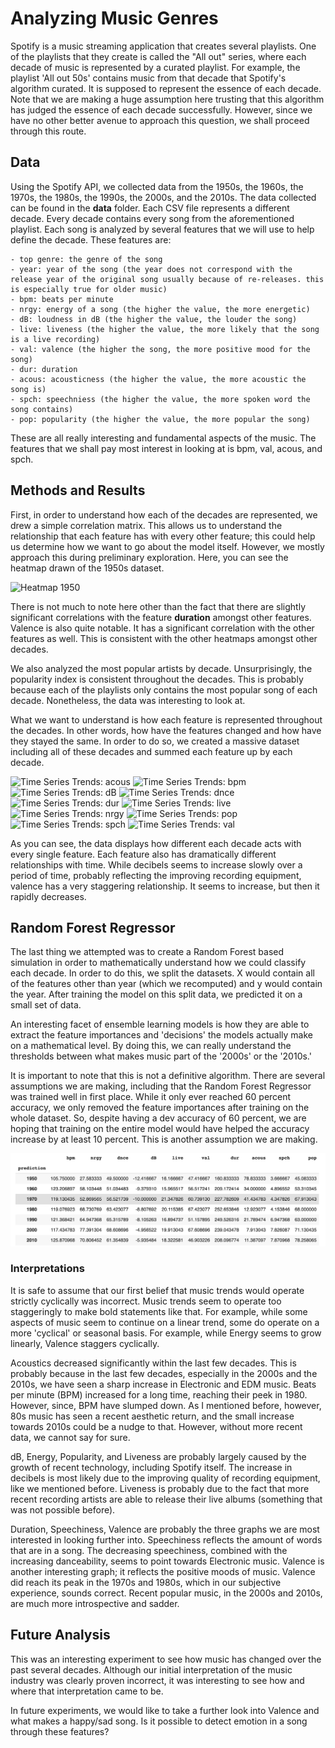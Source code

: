 # Analyzing Music Genres

Spotify is a music streaming application that creates several playlists. One of the playlists that they create is called the "All out" series, where each decade of music is represented by a curated playlist. For example, the playlist 'All out 50s' contains music from that decade that Spotify's algorithm curated. It is supposed to represent the essence of each decade. Note that we are making a huge assumption here trusting that this algorithm has judged the essence of each decade successfully. However, since we have no other better avenue to approach this question, we shall proceed through this route.

## Data
Using the Spotify API, we collected data from the 1950s, the 1960s, the 1970s, the 1980s, the 1990s, the 2000s, and the 2010s. The data collected can be found in the **data** folder. Each CSV file represents a different decade. Every decade contains every song from the aforementioned playlist. Each song is analyzed by several features that we will use to help define the decade. These features are: 

    - top genre: the genre of the song
    - year: year of the song (the year does not correspond with the release year of the original song usually because of re-releases. this is especially true for older music)
    - bpm: beats per minute
    - nrgy: energy of a song (the higher the value, the more energetic)
    - dB: loudness in dB (the higher the value, the louder the song)
    - live: liveness (the higher the value, the more likely that the song is a live recording)
    - val: valence (the higher the song, the more positive mood for the song)
    - dur: duration
    - acous: acousticness (the higher the value, the more acoustic the song is)
    - spch: speechniess (the higher the value, the more spoken word the song contains)
    - pop: popularity (the higher the value, the more popular the song)

These are all really interesting and fundamental aspects of the music. The features that we shall pay most interest in looking at is bpm, val, acous, and spch. 

## Methods and Results
First, in order to understand how each of the decades are represented, we drew a simple correlation matrix. This allows us to understand the relationship that each feature has with every other feature; this could help us determine how we want to go about the model itself. However, we mostly approach this during preliminary exploration. Here, you can see the heatmap drawn of the 1950s dataset. 

![Heatmap 1950](images/heatmap_1950.png)

There is not much to note here other than the fact that there are slightly significant correlations with the feature **duration** amongst other features. Valence is also quite notable. It has a significant correlation with the other features as well. This is consistent with the other heatmaps amongst other decades. 

We also analyzed the most popular artists by decade.  Unsurprisingly, the popularity index is consistent throughout the decades. This is probably because each of the playlists only contains the most popular song of each decade. Nonetheless, the data was interesting to look at. 

What we want to understand is how each feature is represented throughout the decades. In other words, how have the features changed and how have they stayed the same. In order to do so, we created a massive dataset including all of these decades and summed each feature up by each decade. 

![Time Series Trends: acous](images/time_series_trends_acous.png)
![Time Series Trends: bpm](images/time_series_trends_bpm.png)
![Time Series Trends: dB](images/time_series_trends_dB.png)
![Time Series Trends: dnce](images/time_series_trends_dnce.png)
![Time Series Trends: dur](images/time_series_trends_dur.png)
![Time Series Trends: live](images/time_series_trends_live.png)
![Time Series Trends: nrgy](images/time_series_trends_nrgy.png)
![Time Series Trends: pop](images/time_series_trends_pop.png)
![Time Series Trends: spch](images/time_series_trends_spch.png)
![Time Series Trends: val](images/time_series_trends_val.png)

As you can see, the data displays how different each decade acts with every single feature. Each feature also has dramatically different relationships with time. While decibels seems to increase slowly over a period of time, probably reflecting the improving recording equipment, valence has a very staggering relationship. It seems to increase, but then it rapidly decreases.

## Random Forest Regressor

The last thing we attempted was to create a Random Forest based simulation in order to mathematically understand how we could classify each decade. In order to do this, we split the datasets. X would contain all of the features other than year (which we recomputed) and y would contain the year. After training the model on this split data, we predicted it on a small set of data.

An interesting facet of ensemble learning models is how they are able to extract the feature importances and 'decisions' the models actually make on a mathematical level. By doing this, we can really understand the thresholds between what makes music part of the '2000s' or the '2010s.'

It is important to note that this is not a definitive algorithm. There are several assumptions we are making, including that the Random Forest Regressor was trained well in first place. While it only ever reached 60 percent accuracy, we only removed the feature importances after training on the whole dataset. So, despite having a dev accuracy of 60 percent, we are hoping that training on the entire model would have helped the accuracy increase by at least 10 percent. This is another assumption we are making.

![RFR](images/rfr.png)

### Interpretations

It is safe to assume that our first belief that music trends would operate strictly cyclically was incorrect. Music trends seem to operate too staggeringly to make bold statements like that. For example, while some aspects of music seem to continue on a linear trend, some do operate on a more 'cyclical' or seasonal basis. For example, while Energy seems to grow linearly, Valence staggers cyclically. 

Acoustics decreased significantly within the last few decades. This is probably because in the last few decades, especially in the 2000s and the 2010s, we have seen a sharp increase in Electronic and EDM music. Beats per minute (BPM) increased for a long time, reaching their peek in 1980. However, since, BPM have slumped down. As I mentioned before, however, 80s music has seen a recent aesthetic return, and the small increase towards 2010s could be a nudge to that. However, without more recent data, we cannot say for sure. 

dB, Energy, Popularity, and Liveness are probably largely caused by the growth of recent technology, including Spotify itself. The increase in decibels is most likely due to the improving quality of recording equipment, like we mentioned before. Liveness is probably due to the fact that more recent recording artists are able to release their live albums (something that was not possible before). 

Duration, Speechiness, Valence are probably the three graphs we are most interested in looking further into. Speechiness reflects the amount of words that are in a song. The decreasing speechiness, combined with the increasing danceability, seems to point towards Electronic music. Valence is another interesting graph; it reflects the positive moods of music. Valence did reach its peak in the 1970s and 1980s, which in our subjective experience, sounds correct. Recent popular music, in the 2000s and 2010s, are much more introspective and sadder.

## Future Analysis
This was an interesting experiment to see how music has changed over the past several decades. Although our initial interpretation of the music industry was clearly proven incorrect,  it was interesting to see how and where that interpretation came to be. 

In future experiments, we would like to take a further look into Valence and what makes a happy/sad song. Is it possible to detect emotion in a song through these features? 

